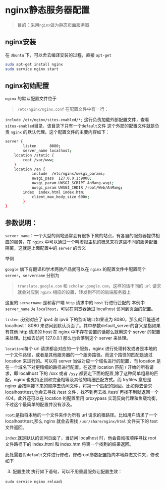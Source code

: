 nginx静态服务器配置
==============

> 目的：采用`nginx`做为静态页面服务器.

nginx安装
-------------

在 `Ubuntu` 下，可以舍去编译安装的过程，直接 `apt-get`

```bash
sudo apt-get install nginx
sudo service nginx start
```

nginx初始配置
-------------

`nginx` 的默认配置文件位于

> `/etc/nginx/nginx.conf`
在配置文件中有一行：

`include /etc/nginx/sites-enabled/*;`
这行负责加载外部配置文件，查看`sites-enabled`目录，该目录下只有一个`default`文件
这个外部的配置文件就是负责 `nginx` 的默认代理。这个配置文件的主要内容如下：

```bash
server {
        listen      8080;
        server_name localhost;
	location /static {
	    root /var/www;
	}
	location /an {            
            include  /etc/nginx/uwsgi_params;
            uwsgi_pass  127.0.0.1:9000; 
            uwsgi_param UWSGI_SCRIPT AnMang.wsgi; 
            uwsgi_param UWSGI_CHDIR /root/Web/AnMang;
	    index  index.html index.htm;
            client_max_body_size 600m;
        }
}

```

参数说明：
-----------

`server_name`：一个大型的网站通常会有很多下属的站点，有各自的服务器提供相应的服务，在 `nginx` 中可以通过一个叫虚拟主机的概念来将这些不同的服务配置隔离，这就是上面配置中的 `server` 的含义

举例

`google` 旗下有翻译和学术两款产品就可以在 `nginx` 的配置文件中配置两个 `server`，`servername` 分别为

> `translate.google.com` 和 `scholar.google.com`，这样的话不同的 `url` 请求就会对应到 `nginx` 相应的设置，转发到不同的后端服务器上

这里的 `servername` 是和客户端 `http` 请求中的 `host` 行进行匹配的
本例中 `server_name` 为 `localhost`，可以在浏览器通过 localhost 访问到页面的配置。

`listen` :分别对应了 ipv4 和 ipv6 下的监听端口如果设为 8080，那么就只能通过 localhost：8080 来访问到默认页面了。其中参数default_server的含义是指如果有其他 http 请求的 host 在 nginx 中不存在设置的话那么就用这个 server 的配置来处理。比如去访问 127.0.0.1 那么也会落到这个 server 来处理。

`location`:每个 url 请求都会对应的一个服务，nginx 进行处理转发或者是本地的一个文件路径，或者是其他服务器的一个服务路径。而这个路径的匹配是通过 location 来进行的。可以将 server 当做对应一个域名进行的配置，而 location 是在一个域名下对更精细的路径进行配置。在这里 location 匹配 / 开始的所有请求，即 localhost 下的 /xxx 或者 `/yyy` 都要走下面的配置,除了这种简单粗暴的匹配，nginx 也支持正则和完全相等及其他的精细匹配方式。而 tryfiles 意思是 nginx 会按照接下来的顺序去访问文件，将第一个匹配的返回。比如你去请求 localhost/test,他会去寻找 /test 文件，找不到再去找 /test/ 再找不到就返回一个 404。此外还可以在 location 的配置里用 proxypass 实现反向代理和负载均衡，不过这个最简单的配置并没有涉及。

`root`:是指将本地的一个文件夹作为所有 url 请求的根路径。比如用户请求了一个 localhost/test,那么 nginx 就会去需找 `/usr/share/nginx/html` 文件夹下的 test 文件返回。

`index`:就是默认的访问页面了，当访问 localhost 时，他会自动按顺序寻找 root 文件路径下的 index.html 和 index.htm 将第一个找到的结果返回。

此处需要对`default`文件进行修改，修改root参数配置指向本地静态文件夹，修改如下

3. 配置生效
执行如下语句，可以不用重启服务让配置生效：

`sudo service nginx reload`\\